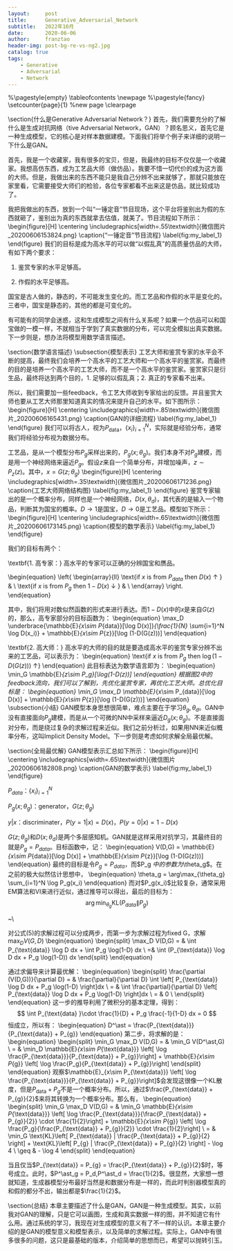 ```yaml
---
layout:     post
title:      Generative_Adversarial_Network
subtitle:   2022年10月
date:       2020-06-06
author:     franztao
header-img: post-bg-re-vs-ng2.jpg
catalog: true
tags:
    - Generative
    - Adversarial
    - Network
---
```


    

%\pagestyle{empty}
\tableofcontents
\newpage
%\pagestyle{fancy}
\setcounter{page}{1} %new page
\clearpage


\section{什么是Generative Adversarial Network？}
首先，我们需要充分的了解什么是生成对抗网络（tive Adversarial Network，GAN）？顾名思义，首先它是一种生成模型，它的核心是对样本数据建模。下面我们将举个例子来详细的说明一下什么是GAN。

首先，我是一个收藏家，我有很多的宝贝，但是，我最终的目标不仅仅是一个收藏家。我想高仿东西，成为工艺品大师（做仿品）。我要不惜一切代价的成为这方面的大师。但是，我做出来的东西不能只是我自己分辨不出来就够了，那就只能放在家里看，它需要接受大师们的检验，各位专家都看不出来这是仿品，就比较成功了。

我把我做出的东西，放到一个叫“一锤定音”节目现场，这个平台将鉴别出为假的东西就砸了，鉴别出为真的东西就拿去估值，就美了。节目流程如下所示：
\begin{figure}[H]
    \centering
    \includegraphics[width=.55\textwidth]{微信图片_20200606153824.png}
    \caption{“一锤定音”节目流程}
    \label{fig:my_label_1}
\end{figure}
我们的目标是成为高水平的可以做“以假乱真”的高质量仿品的大师，有如下两个要求：

1. 鉴赏专家的水平足够高。

2. 作假的水平足够高。

国宝是古人做的，静态的，不可能发生变化的。而工艺品和作假的水平是变化的。三者中，国宝是静态的，其他的都是可变化的。

有可能有的同学会迷惑，这和生成模型之间有什么关系呢？如果一个仿品可以和国宝做的一模一样，不就相当于学到了真实数据的分布，可以完全模拟出真实数据。下一步则是，想办法将模型用数学语言描述。

\section{数学语言描述}
\subsection{模型表示}
工艺大师和鉴赏专家的水平会不断的提高，最终我们会培养一个高水平的工艺大师和一个高水平的鉴赏家。而最终的目的是培养一个高水平的工艺大师，而不是一个高水平的鉴赏家。鉴赏家只是衍生品，最终将达到两个目的，1. 足够的以假乱真；2. 真正的专家看不出来。

所以，我们需要加一些feedback，令工艺大师收到专家给出的反馈。并且鉴赏大师也要从工艺大师那里知道真实的情况来提升自己的水平。如下图所示：
\begin{figure}[H]
    \centering
    \includegraphics[width=.85\textwidth]{微信图片_20200606165431.png}
    \caption{GAN的详细流程}
    \label{fig:my_label_1}
\end{figure}
我们可以将古人，视为$P_{\text{data}}$，$\{x_i\}_{i=1}^N$，实际就是经验分布，通常我们将经验分布视为数据分布。

工艺品，是从一个模型分布$P_g$采样出来的，$P_g(x;\theta_g)$。我们本身不对$P_g$建模，而是用一个神经网络来逼近$P_g$。假设$z$来自一个简单分布，并增加噪声，$z\sim P_z(z)$。其中，$x=G(z;\theta_g)$
\begin{figure}[H]
    \centering
    \includegraphics[width=.35\textwidth]{微信图片_20200606171236.png}
    \caption{工艺大师网络结构图}
    \label{fig:my_label_1}
\end{figure}
鉴赏专家输出的是一个概率分布，同样也是一个神经网络，$D(x,\theta_d)$，其代表的是输入一个物品，判断其为国宝的概率。$D\to 1$是国宝，$D\to 0$是工艺品。模型如下所示：
\begin{figure}[H]
    \centering
    \includegraphics[width=.65\textwidth]{微信图片_20200606173145.png}
    \caption{模型的数学表示}
    \label{fig:my_label_1}
\end{figure}

我们的目标有两个：

\textbf{1. 高专家：}
高水平的专家可以正确的分辨国宝和赝品。

\begin{equation}
    \left\{
    \begin{array}{ll}
      \text{if $x$ is from $P_{data}$ then $D(x)$ $\uparrow$ } & \\
      \text{if $x$ is from $P_{g}$ then $1-D(x)$ $\downarrow$ } & \\
    \end{array}
    \right.
\end{equation}

其中，我们将用对数似然函数的形式来进行表达。而$1-D(x)$中的$x$是来自$G(z)$的，那么，高专家部分的目标函数为：
\begin{equation}
    \max_D \underbrace{\mathbb{E}_{x\sim P_{data}}[\log D(x)]}_{\frac{1}{N} \sum_{i=1}^N \log D(x_i)} +  \mathbb{E}_{x\sim P_{z}}[\log (1-D(G(z)))]
\end{equation}

\textbf{2. 高大师：}
高水平的大师的目的就是要造成高水平的鉴赏专家分辨不出来的工艺品，可以表示为：
\begin{equation}
    \text{if $x$ is from $P_g$ then $\log(1-D(G(z)))$ $\uparrow$}
\end{equation}
此目标表达为数学语言即为：
\begin{equation}
    \min_G \mathbb{E}_{z\sim P_g}[\log(1-D(z))]
\end{equation}
根据图2中的feedback流向，我们可以了解到，先优化鉴赏专家，再优化工艺大师。总优化目标是：
\begin{equation}
    \min_G \max_D \mathbb{E}_{x\sim P_{data}}[\log D(x)] + \mathbb{E}_{x\sim P_{z}}[\log (1-D(G(z)))]
\end{equation}
\subsection{小结}
GAN模型本身思想很简单，难点主要在于学习$\theta_g,\theta_d$。GAN中没有直接面向$P_g$建模，而是从一个可微的NN中采样来逼近$D_g(x;\theta_g)$。不是直接面对分布，而是绕过复杂的求解过程来近似。我们之前分析过，如果用NN来近似概率分布，这叫Implicit Density Model。下一步则是考虑如何求解全局最优解。

\section{全局最优解}
GAN模型表示汇总如下所示：
\begin{figure}[H]
    \centering
    \includegraphics[width=.65\textwidth]{微信图片_20200606182808.png}
    \caption{GAN的数学表示}
    \label{fig:my_label_1}
\end{figure}

$P_{data}$：$\{x_i\}_{i=1}^N$

$P_g(x;\theta_g)$：generator，$G(z;\theta_g)$

$y|x$：discriminater，$P(y=1|x)=D(x)$，$P(y=0|x)=1-D(x)$

$G(z;\theta_g)$和$D(x;\theta_d)$是两个多层感知机。GAN就是这样采用对抗学习，其最终目的就是$P_g = P_{data}$。目标函数中，记：
\begin{equation}
    V(D,G) = \mathbb{E}_{x\sim P_{data}}[\log D(x)] + \mathbb{E}_{x\sim P_{z}}[\log (1-D(G(z)))]
\end{equation}
最终的目标是令$P_g = P_{data}$，而$P_g $中的参数为$\theta_g$。在之前的极大似然估计思想中，
\begin{equation}
    \theta_g = \arg\max_{\theta_g} \sum_{i=1}^N \log P_g(x_i)
\end{equation}
而对$P_g(x_i)$比较复杂，通常采用EM算法和VI来进行近似，通过推导可以得出，最后的目标为：
$$\arg\min_{\theta_g} \text{KL}(P_{data}\|P_g)$$

~\\

对公式(5)的求解过程可以分成两步，而第一步为求解过程为fixed G，求解$\max_D V(G,D)$
\begin{equation}
    \begin{split}
        \max_D V(D,G) = & \int P_{\text{data}} \log D dx + \int P_g \log(1-D) dx \\
        =& \int (P_{\text{data}} \log D dx + P_g \log(1-D)) dx
    \end{split}
\end{equation}

通过求偏导来计算最优解：
\begin{equation}
    \begin{split}
        \frac{\partial (V(D,G))}{\partial D} = & \frac{\partial}{\partial D} \int \left[ P_{\text{data}} \log D dx + P_g \log(1-D) \right]dx \\
        = &  \int \frac{\partial}{\partial D} \left[ P_{\text{data}} \log D dx + P_g \log(1-D) \right]dx \\
        = & 0 \\
    \end{split}
\end{equation}
这一步的推导利用了微积分的基本定理，得到：
$$
\int P_{\text{data} }\cdot \frac{1}{D} + P_g \frac{-1}{1-D} dx = 0
$$
恒成立，所以有：
\begin{equation}
    D^\ast = \frac{P_{\text{data}}}{P_{\text{data}} + P_{g}}
\end{equation}
第二步，将求解的是：
\begin{equation}
    \begin{split}
        \min_G \max_D V(D,G) = & \min_G V(D^\ast,G) \\
        = & \min_D \mathbb{E}_{x\sim P_{\text{data}}} \left[   \log \frac{P_{\text{data}}}{P_{\text{data}} + P_{g}}\right] + \mathbb{E}_{x\sim P_{g}} \left[   \log \frac{P_g}{P_{\text{data}} + P_{g}}\right]
    \end{split}
\end{equation}
观察$\mathbb{E}_{x\sim P_{\text{data}}} \left[   \log \frac{P_{\text{data}}}{P_{\text{data}} + P_{g}}\right]$会发现这很像一个KL散度，但是$P_{\text{data}} + P_{g}$不是一个概率分布。所以，通过$\frac{P_{\text{data}} + P_{g}}{2}$来将其转换为一个概率分布。那么有，
\begin{equation}
\begin{split}
    \min_G \max_D V(D,G) = & \min_G \mathbb{E}_{x\sim P_{\text{data}}} \left[   \log \frac{P_{\text{data}}}{\frac{P_{\text{data}} + P_{g}}{2}} \cdot \frac{1}{2}\right] + \mathbb{E}_{x\sim P_{g}} \left[   \log \frac{P_g}{\frac{P_{\text{data}} + P_{g}}{2}} \cdot \frac{1}{2}\right] \\
    = & \min_G \text{KL}\left[ P_{\text{data}} \| \frac{P_{\text{data}} + P_{g}}{2} \right] + \text{KL}\left[ P_{g} \| \frac{P_{\text{data}} + P_{g}}{2} \right] - \log 4 \\
    \geq & - \log 4
\end{split}
\end{equation}

当且仅当$P_{\text{data}}  = P_{g} = \frac{P_{\text{data}} + P_{g}}{2}$时，等号成立。此时，$P^\ast_g = P_d,P^\ast_d = \frac{1}{2}$。很显然，大家想一想就知道，生成器模型分布最好当然是和数据分布是一样的，而此时判别器模型真的和假的都分不出，输出都是$\frac{1}{2}$。

\section{总结}
本章主要描述了什么是GAN，GAN是一种生成模型。其实，以前我对GAN的理解，只是它可以画图，生成和真实数据一样的图，并不知道它有什么用。通过系统的学习，我现在对生成模型的意义有了不一样的认识。本章主要介绍的是GAN的模型意义和模型表示，以及简单的求解过程。实际上，GAN中有很多很多的问题，这只是最基础的版本，介绍简单的思想而已，希望可以抛转引玉。


